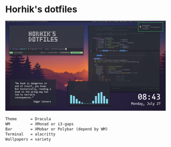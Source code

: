 # Horhik's dotfiles

![desktop screenshot](https://github.com/Horhik/dotfiles/blob/master/github/desktop-preview.png)

```
Theme      = Dracula
WM         = XMonad or i3-gaps
Bar        = XMobar or Polybar (depend by WM)
Terminal   = alacritty
Wallpapers = variety
```

